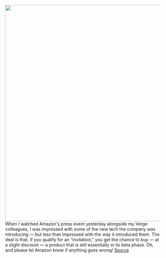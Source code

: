 <img src='https://cdn.vox-cdn.com/thumbor/YaDWv2ncGeKtMuezjznb-QCb_YA=/0x0:3000x2000/1200x675/filters:focal(1260x760:1740x1240)/cdn.vox-cdn.com/uploads/chorus_image/image/69927311/amazon_astro_home_robot_4773_5.0.jpg' width='700px' /><br/>
When I watched Amazon's press event yesterday alongside my Verge colleagues, I was impressed with some of the new tech the company was introducing — but less than impressed with the way it introduced them. The deal is that, if you qualify for an “invitation,” you get the chance to buy — at a slight discount — a product that is still essentially in its beta phase. Oh, and please let Amazon know if anything goes wrong!
<a href='https://www.theverge.com/22700064/amazon-astro-google-chromebook-beta-test'> Source <a/>